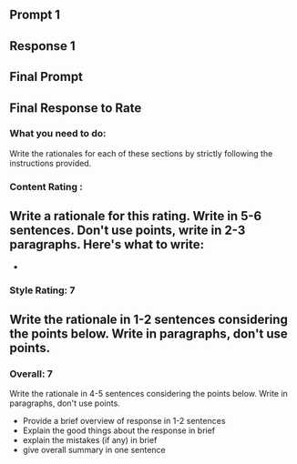 ## Prompt 1
## Response 1

## Final Prompt
## Final Response to Rate

### What you need to do:
Write the rationales for each of these sections by strictly following the instructions provided.



### Content Rating : 
Write a rationale for this rating. Write in 5-6 sentences. Don't use points, write in 2-3 paragraphs. Here's what to write:
-
- 
### Style Rating: 7
Write the rationale in 1-2 sentences considering the points below. Write in paragraphs, don't use points. 
-

### Overall: 7
Write the rationale in 4-5 sentences considering the points below. Write in paragraphs, don't use points. 
- Provide a brief overview of response in 1-2 sentences
- Explain the good things about the response in brief
- explain the mistakes (if any) in brief
- give overall summary in one sentence
